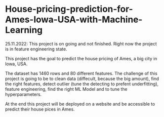 # House-pricing-prediction-for-Ames-Iowa-USA-with-Machine-Learning

25.11.2022: This project is on going and not finished. Right now the project is in feature engineering state.

This project has the goal to predict the house pricing of Ames, a big city in Iowa, USA. 

The dataset has 1460 rows and 80 different features. The challenge of this project is going to be to clean data (diffecult, because the big amount), find the right features, detect outlier (tune the detecting to prefent underfitting), feature engineering, find the right ML Model and to tune the hyperparameters.

At the end this project will be deployed on a website and be accessible to predict their house pices in Ames.
